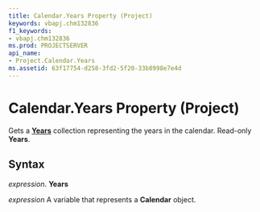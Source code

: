 ```yaml
---
title: Calendar.Years Property (Project)
keywords: vbapj.chm132836
f1_keywords:
- vbapj.chm132836
ms.prod: PROJECTSERVER
api_name:
- Project.Calendar.Years
ms.assetid: 63f17754-d258-3fd2-5f20-33b8998e7e4d
---
```



# Calendar.Years Property (Project)

Gets a  **[Years](years-object-project.md)** collection representing the years in the calendar. Read-only **Years**.


## Syntax

 _expression_. **Years**

 _expression_ A variable that represents a **Calendar** object.


